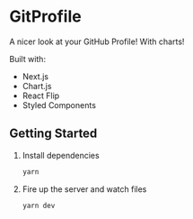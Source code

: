 # GitProfile

A nicer look at your GitHub Profile! With charts!

Built with:

- Next.js
- Chart.js
- React Flip
- Styled Components

## Getting Started

1. Install dependencies

   ```bash
   yarn
   ```

2. Fire up the server and watch files

   ```bash
   yarn dev
   ```
